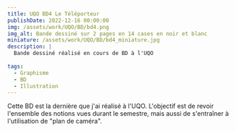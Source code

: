 ```yaml
---
title: UQO BD4 Le Téléporteur
publishDate: 2022-12-16 00:00:00
img: /assets/work/UQO/BD/bd4.png
img_alt: Bande dessiné sur 2 pages en 14 cases en noir et blanc
miniature: /assets/work/UQO/BD/bd4_miniature.jpg
description: |
  Bande dessiné réalisé en cours de BD à l'UQO
  
tags:
  - Graphisme
  - BD
  - Illustration
---
```


Cette BD est la dernière que j'ai réalisé à l'UQO. L'objectif est de revoir l'ensemble des notions vues durant le semestre, mais aussi de s'entraîner à l'utilisation de "plan de caméra".